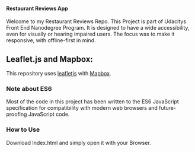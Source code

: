 ####  Restaurant Reviews App

Welcome to my Restaurant Reviews Repo. This Project is part of Udacitys Front End Nanodegree Program.
It is designed to have a wide accessibility, even for visually or hearing impaired users. 
The focus was to make it responsive, with offline-first in mind. 

## Leaflet.js and Mapbox:

This repository uses [leafletjs](https://leafletjs.com/) with [Mapbox](https://www.mapbox.com/).

### Note about ES6

Most of the code in this project has been written to the ES6 JavaScript specification for compatibility with modern web browsers and future-proofing JavaScript code.

### How to Use
Download Index.html and simply open it with your Browser.
